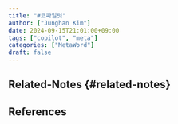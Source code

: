 ```yaml
---
title: "#코파일럿"
author: ["Junghan Kim"]
date: 2024-09-15T21:01:00+09:00
tags: ["copilot", "meta"]
categories: ["MetaWord"]
draft: false
---
```


<!--more-->


## Related-Notes {#related-notes}

## References

<style>.csl-entry{text-indent: -1.5em; margin-left: 1.5em;}</style><div class="csl-bib-body">
</div>
